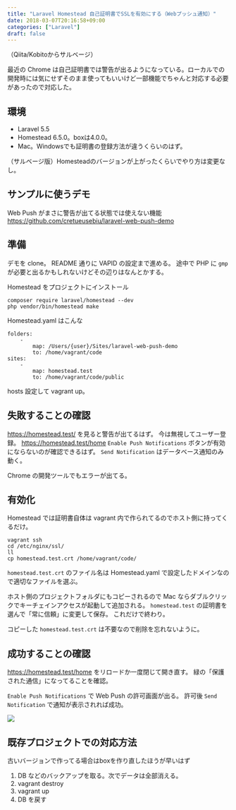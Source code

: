```yaml
---
title: "Laravel Homestead 自己証明書でSSLを有効にする（Webプッシュ通知）"
date: 2018-03-07T20:16:58+09:00
categories: ["Laravel"]
draft: false
---
```


（Qiita/Kobitoからサルベージ）

最近の Chrome は自己証明書では警告が出るようになっている。ローカルでの開発時には気にせずそのまま使ってもいいけど一部機能でちゃんと対応する必要があったので対応した。

## 環境
- Laravel 5.5
- Homestead 6.5.0。boxは4.0.0。
- Mac。Windowsでも証明書の登録方法が違うくらいのはず。

（サルベージ版）Homesteadのバージョンが上がったくらいでやり方は変更なし。

## サンプルに使うデモ
Web Push がまさに警告が出てる状態では使えない機能
https://github.com/cretueusebiu/laravel-web-push-demo

## 準備
デモを clone。
README 通りに VAPID の設定まで進める。
途中で PHP に `gmp` が必要と出るかもしれないけどその辺りはなんとかする。

Homestead をプロジェクトにインストール

```
composer require laravel/homestead --dev
php vendor/bin/homestead make
```

Homestead.yaml はこんな

```
folders:
    -
        map: /Users/{user}/Sites/laravel-web-push-demo
        to: /home/vagrant/code
sites:
    -
        map: homestead.test
        to: /home/vagrant/code/public
```

hosts 設定して vagrant up。

## 失敗することの確認
https://homestead.test/ を見ると警告が出てるはず。
今は無視してユーザー登録。
https://homestead.test/home
`Enable Push Notifications` ボタンが有効にならないのが確認できるはず。
`Send Notification` はデータベース通知のみ動く。

Chrome の開発ツールでもエラーが出てる。

## 有効化
Homestead では証明書自体は vagrant 内で作られてるのでホスト側に持ってくるだけ。

```
vagrant ssh
cd /etc/nginx/ssl/
ll
cp homestead.test.crt /home/vagrant/code/
```

`homestead.test.crt` のファイル名は Homestead.yaml で設定したドメインなので適切なファイルを選ぶ。

ホスト側のプロジェクトフォルダにもコピーされるので Mac ならダブルクリックでキーチェインアクセスが起動して追加される。
`homestead.test` の証明書を選んで「常に信頼」に変更して保存。
これだけで終わり。

コピーした `homestead.test.crt` は不要なので削除を忘れないように。

## 成功することの確認
https://homestead.test/home をリロードか一度閉じて開き直す。
緑の「保護された通信」になってることを確認。

`Enable Push Notifications` で Web Push の許可画面が出る。
許可後 `Send Notification` で通知が表示されれば成功。

<img src="/img/laravel-webpush/laravel-webpush.png">

## 既存プロジェクトでの対応方法
古いバージョンで作ってる場合はboxを作り直したほうが早いはず

1. DB などのバックアップを取る。次でデータは全部消える。
2. vagrant destroy
3. vagrant up
4. DB を戻す
